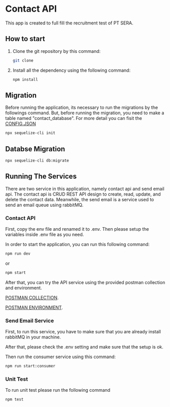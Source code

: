# Contact API

This app is created to full fill the recruitment test of PT SERA.

## How to start

1. Clone the git repository by this command:

   ```bash
   git clone
   ```

2. Install all the dependency using the following command:

   ```bash
   npm install
   ```

## Migration

Before running the application, its necessary to run the migrations by the followings command. But, before running the migration, you need to make a table named "contact_database". For more detail you can fisit the [CONFIG.JSON](src/config/config.json)

```bash
npx sequelize-cli init
```

## Databse Migration

```bash
npx sequelize-cli db:migrate
```

## Running The Services

There are two service in this application, namely contact api and send email api. The contact api is CRUD REST API design to create, read, update, and delete the contact data. Meanwhile, the send email is a service used to send an email queue using rabbitMQ.

### Contact API

First, copy the env file and renamed it to .env. Then please setup the variables inside .env file as you need.

In order to start the application, you can run this following command:

```bash
npm run dev
```

or

```bash
npm start
```

After that, you can try the API service using the provided postman collection and environment.

[POSTMAN COLLECTION](./docs/sera.postman_collection.json).

[POSTMAN ENVIRONMENT](./docs/sera.postman_environment.json).

### Send Email Service

First, to run this service, you have to make sure that you are already install rabbitMQ in your machine.

After that, please check the .env setting and make sure that the setup is ok.

Then run the consumer service using this command:

```bash
npm run start:consumer
```

### Unit Test

To run unit test please run the following command

```bash
npm test
```

